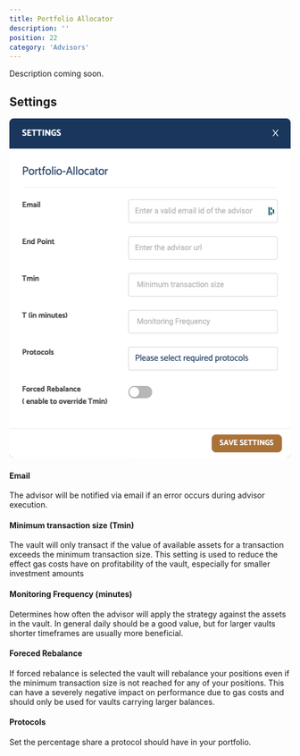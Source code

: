 ```yaml
---
title: Portfolio Allocator
description: ''
position: 22
category: 'Advisors'
---
```


Description coming soon.

## Settings

<img src="./screenshots/create-vault-advisor-settings-portfolio-allocator.png" width="520" height="608" alt="Portfolio Allocator"/>

#### Email

The advisor will be notified via email if an error occurs during advisor execution.

#### Minimum transaction size (Tmin)

The vault will only transact if the value of available assets for a transaction exceeds the minimum transaction size. This setting is used to reduce the effect gas costs have on profitability of the vault, especially for smaller investment amounts

#### Monitoring Frequency (minutes)

Determines how often the advisor will apply the strategy against the assets in the vault. In general daily should be a good value, but for larger vaults shorter timeframes are usually more beneficial.

#### Foreced Rebalance

If forced rebalance is selected the vault will rebalance your positions even if the minimum transaction size is not reached for any of your positions. This can have a severely negative impact on performance due to gas costs and should only be used for vaults carrying larger balances.

#### Protocols

Set the percentage share a protocol should have in your portfolio.
